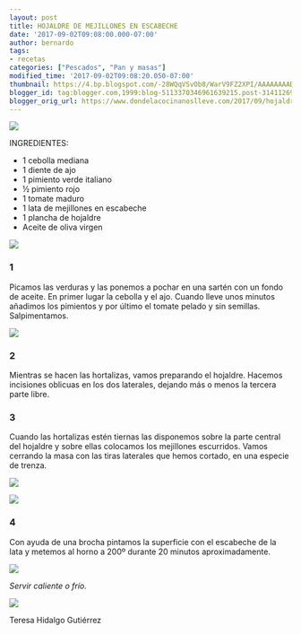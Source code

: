 ```yaml
---
layout: post
title: HOJALDRE DE MEJILLONES EN ESCABECHE
date: '2017-09-02T09:08:00.000-07:00'
author: bernardo
tags:
- recetas
categories: ["Pescados", "Pan y masas"]
modified_time: '2017-09-02T09:08:20.050-07:00'
thumbnail: https://4.bp.blogspot.com/-28WQqVSvOb8/WarV9FZ2XPI/AAAAAAAAD0g/PM_94H0WgD8o6NKkJU03UTHuzO4W43IUQCLcBGAs/s72-c/00.JPG
blogger_id: tag:blogger.com,1999:blog-5113370346961639215.post-3141126982963681221
blogger_orig_url: https://www.dondelacocinanoslleve.com/2017/09/hojaldre-de-mejillones-en-escabeche.html
---
```


![](https://4.bp.blogspot.com/-28WQqVSvOb8/WarV9FZ2XPI/AAAAAAAAD0g/PM_94H0WgD8o6NKkJU03UTHuzO4W43IUQCLcBGAs/s400/00.JPG)

  
INGREDIENTES:

* 1 cebolla mediana
* 1 diente de ajo
* 1 pimiento verde italiano
* ½ pimiento rojo
* 1 tomate maduro
* 1 lata de mejillones en escabeche
* 1 plancha de hojaldre
* Aceite de oliva virgen  

![](https://4.bp.blogspot.com/-N13tJJS0f3M/WarWNh83JcI/AAAAAAAAD0k/ofwTldgk4a4NjAGkY0AFmA2_VokKKBJawCLcBGAs/s320/01.JPG)

  

### 1

Picamos las verduras y las ponemos a pochar en una sartén con un fondo de aceite. En primer lugar la cebolla y el ajo. Cuando lleve unos minutos añadimos los pimientos y por último el tomate pelado y sin semillas. Salpimentamos.  

![](https://2.bp.blogspot.com/-eGLnuHFrwGQ/WarWdCg6Q7I/AAAAAAAAD0o/QifdWBfTUXkwjE4VvOX5a5rBM4GCcdRowCLcBGAs/s320/02.JPG)

  

### 2

Mientras se hacen las hortalizas, vamos preparando el hojaldre. Hacemos incisiones oblicuas en los dos laterales, dejando más o menos la tercera parte libre.  

### 3

Cuando las hortalizas estén tiernas las disponemos sobre la parte central del hojaldre y sobre ellas colocamos los mejillones escurridos. Vamos cerrando la masa con las tiras laterales que hemos cortado, en una especie de trenza.  

![](https://4.bp.blogspot.com/-cNYLRcE62jY/WarWs5B57JI/AAAAAAAAD0s/5PaD2pxRRkY0dcn-DCrEhQ9MWXcM3WwIgCLcBGAs/s320/03.JPG)

  

![](https://1.bp.blogspot.com/-Cbs9AxQs630/WarW3dGlsWI/AAAAAAAAD0w/LvVMkMeXn-gp9F9I037Zs2mMiIemxXkywCLcBGAs/s320/04.JPG)

  

### 4

Con ayuda de una brocha pintamos la superficie con el escabeche de la lata y metemos al horno a 200º durante 20 minutos aproximadamente.  

![](https://4.bp.blogspot.com/-ov8h4Yzpu5o/WarXGIZbAtI/AAAAAAAAD00/QKy4POVshH4PNLkoXNTWBQE55sTvbSV5ACLcBGAs/s320/05.JPG)

  
_Servir caliente o frío._

![](https://1.bp.blogspot.com/-T0Zs5gTPOnU/WarXURfq2HI/AAAAAAAAD04/IOv_wj6hdr8xuNJqcAY0eMGZ55271ImlgCLcBGAs/s320/06.JPG)

Teresa Hidalgo Gutiérrez
